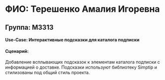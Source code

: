 # ФИО: Терешенко Амалия Игоревна
## Группа: М3313


#### Use-Case: Интерактивные подсказки для каталога подписки
#### Сценарий:
Добавление всплывающих подсказок к элементам каталога подписки с информацией о доставке. Подсказки используют библиотеку Simptip и стилизованы под общий стиль проекта.
